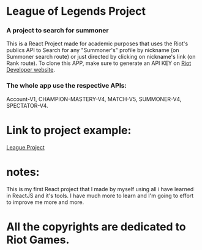 # League of Legends Project

### A project to search for summoner
This is a React Project made for academic purposes that uses the Riot's publics API to Search for any "Summoner's" profile by nickname (on Summoner search route) or just directed by clicking on nickname's link (on Rank route). To clone this APP, make sure to generate an API KEY on [Riot Developer website](https://developer.riotgames.com/).

### The whole app use the respective APIs:
Account-V1,
CHAMPION-MASTERY-V4,
MATCH-V5,
SUMMONER-V4,
SPECTATOR-V4.

# Link to project example:
[League Project](https://rafaeiferreira.github.io/lol-project/#/)

# notes:
This is my first React project that I made by myself using all i have learned in ReactJS and it's tools. I have much more to learn and I'm going to effort to improve me more and more.

# All the copyrights are dedicated to Riot Games.
